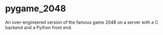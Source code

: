 # pygame_2048
An over-engineered version of the famous game 2048 on a server with a C backend and a Python front end.
